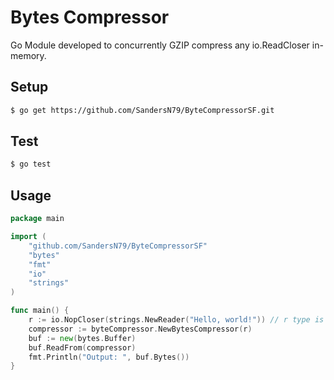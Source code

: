 # Bytes Compressor
Go Module developed to concurrently GZIP compress any io.ReadCloser in-memory.

## Setup
```bash
$ go get https://github.com/SandersN79/ByteCompressorSF.git
```

## Test
```bash
$ go test
```

## Usage
```go
package main

import (
	"github.com/SandersN79/ByteCompressorSF"
	"bytes"
	"fmt"
	"io"
	"strings"
)

func main() {
	r := io.NopCloser(strings.NewReader("Hello, world!")) // r type is io.ReadCloser
	compressor := byteCompressor.NewBytesCompressor(r)
	buf := new(bytes.Buffer)
	buf.ReadFrom(compressor)
	fmt.Println("Output: ", buf.Bytes())
}
```